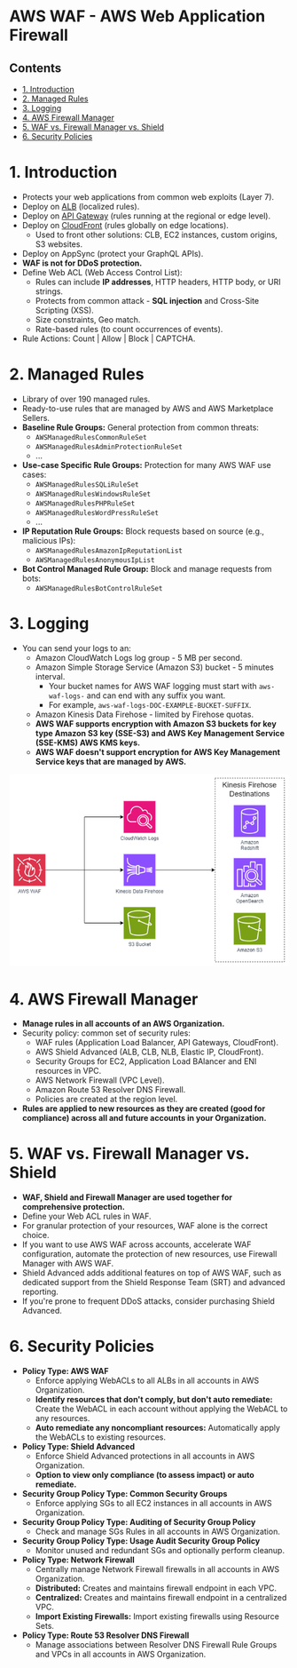 # AWS WAF - AWS Web Application Firewall<!-- omit in toc -->

## Contents <!-- omit in toc -->

- [1. Introduction](#1-introduction)
- [2. Managed Rules](#2-managed-rules)
- [3. Logging](#3-logging)
- [4. AWS Firewall Manager](#4-aws-firewall-manager)
- [5. WAF vs. Firewall Manager vs. Shield](#5-waf-vs-firewall-manager-vs-shield)
- [6. Security Policies](#6-security-policies)

# 1. Introduction

- Protects your web applications from common web exploits (Layer 7).
- Deploy on [ALB](/Compute/AWS%20ELB.md) (localized rules).
- Deploy on [API Gateway](/Networking%20&%20Content%20Delivery/AWS%20API%20Gateway.md) (rules running at the regional or edge level).
- Deploy on [CloudFront](/Networking%20&%20Content%20Delivery/AWS%20CloudFront.md) (rules globally on edge locations).
  - Used to front other solutions: CLB, EC2 instances, custom origins, S3 websites.
- Deploy on AppSync (protect your GraphQL APIs).
- **WAF is not for DDoS protection.**
- Define Web ACL (Web Access Control List):
  - Rules can include **IP addresses**, HTTP headers, HTTP body, or URI strings.
  - Protects from common attack - **SQL injection** and Cross-Site Scripting (XSS).
  - Size constraints, Geo match.
  - Rate-based rules (to count occurrences of events).
- Rule Actions: Count | Allow | Block | CAPTCHA.

# 2. Managed Rules

- Library of over 190 managed rules.
- Ready-to-use rules that are managed by AWS and AWS Marketplace Sellers.
- **Baseline Rule Groups:** General protection from common threats:
  - `AWSManagedRulesCommonRuleSet`
  - `AWSManagedRulesAdminProtectionRuleSet`
  - ...
- **Use-case Specific Rule Groups:** Protection for many AWS WAF use cases:
  - `AWSManagedRulesSQLiRuleSet`
  - `AWSManagedRulesWindowsRuleSet`
  - `AWSManagedRulesPHPRuleSet`
  - `AWSManagedRulesWordPressRuleSet`
  - ...
- **IP Reputation Rule Groups:** Block requests based on source (e.g., malicious IPs):
  - `AWSManagedRulesAmazonIpReputationList`
  - `AWSManagedRulesAnonymousIpList`
- **Bot Control Managed Rule Group:** Block and manage requests from bots:
  - `AWSManagedRulesBotControlRuleSet`

# 3. Logging

- You can send your logs to an:
  - Amazon CloudWatch Logs log group - 5 MB per second.
  - Amazon Simple Storage Service (Amazon S3) bucket - 5 minutes interval.
    - Your bucket names for AWS WAF logging must start with `aws-waf-logs-` and can end with any suffix you want.
    - For example, `aws-waf-logs-DOC-EXAMPLE-BUCKET-SUFFIX`.
  - Amazon Kinesis Data Firehose - limited by Firehose quotas.
  - **AWS WAF supports encryption with Amazon S3 buckets for key type Amazon S3 key (SSE-S3) and AWS Key Management Service (SSE-KMS) AWS KMS keys.**
  - **AWS WAF doesn't support encryption for AWS Key Management Service keys that are managed by AWS.**

![AWS WAF Integrations](/Images/AWSWAFIntegrations.png)

# 4. AWS Firewall Manager

- **Manage rules in all accounts of an AWS Organization.**
- Security policy: common set of security rules:
  - WAF rules (Application Load Balancer, API Gateways, CloudFront).
  - AWS Shield Advanced (ALB, CLB, NLB, Elastic IP, CloudFront).
  - Security Groups for EC2, Application Load BAlancer and ENI resources in VPC.
  - AWS Network Firewall (VPC Level).
  - Amazon Route 53 Resolver DNS Firewall.
  - Policies are created at the region level.
- **Rules are applied to new resources as they are created (good for compliance) across all and future accounts in your Organization.**

# 5. WAF vs. Firewall Manager vs. Shield

- **WAF, Shield and Firewall Manager are used together for comprehensive protection.**
- Define your Web ACL rules in WAF.
- For granular protection of your resources, WAF alone is the correct choice.
- If you want to use AWS WAF across accounts, accelerate WAF configuration, automate the protection of new resources, use Firewall Manager with AWS WAF.
- Shield Advanced adds additional features on top of AWS WAF, such as dedicated support from the Shield Response Team (SRT) and advanced reporting.
- If you're prone to frequent DDoS attacks, consider purchasing Shield Advanced.

# 6. Security Policies

- **Policy Type: AWS WAF**
  - Enforce applying WebACLs to all ALBs in all accounts in AWS Organization.
  - **Identify resources that don't comply, but don't auto remediate:** Create the WebACL in each account without applying the WebACL to any resources.
  - **Auto remediate any noncompliant resources:** Automatically apply the WebACLs to existing resources.
- **Policy Type: Shield Advanced**
  - Enforce Shield Advanced protections in all accounts in AWS Organization.
  - **Option to view only compliance (to assess impact) or auto remediate.**
- **Security Group Policy Type: Common Security Groups**
  - Enforce applying SGs to all EC2 instances in all accounts in AWS Organization.
- **Security Group Policy Type: Auditing of Security Group Policy**
  - Check and manage SGs Rules in all accounts in AWS Organization.
- **Security Group Policy Type: Usage Audit Security Group Policy**
  - Monitor unused and redundant SGs and optionally perform cleanup.
- **Policy Type: Network Firewall**
  - Centrally manage Network Firewall firewalls in all accounts in AWS Organization.
  - **Distributed:** Creates and maintains firewall endpoint in each VPC.
  - **Centralized:** Creates and maintains firewall endpoint in a centralized VPC.
  - **Import Existing Firewalls:** Import existing firewalls using Resource Sets.
- **Policy Type: Route 53 Resolver DNS Firewall**
  - Manage associations between Resolver DNS Firewall Rule Groups and VPCs in all accounts in AWS Organization.
